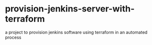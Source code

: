 # provision-jenkins-server-with-terraform
a project to provision jenkins software using terraform in an automated process
